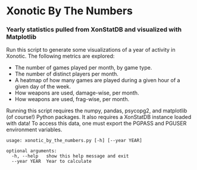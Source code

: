 # Xonotic By The Numbers
### Yearly statistics pulled from XonStatDB and visualized with Matplotlib

Run this script to generate some visualizations of a year of activity in Xonotic. The following metrics are explored:

- The number of games played per month, by game type.
- The number of distinct players per month.
- A heatmap of how many games are played during a given hour of a given day of the week.
- How weapons are used, damage-wise, per month.
- How weapons are used, frag-wise, per month.

Running this script requires the numpy, pandas, psycopg2, and matplotlib (of course!) Python packages. 
It also requires a XonStatDB instance loaded with data! To access this data, one must export the PGPASS and PGUSER
environment variables. 

    usage: xonotic_by_the_numbers.py [-h] [--year YEAR]

    optional arguments:
      -h, --help   show this help message and exit
      --year YEAR  Year to calculate
